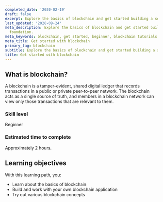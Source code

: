 ```yaml
---
completed_date: '2020-02-19'
draft: false
excerpt: Explore the basics of blockchain and get started building a solid foundation.
last_updated: '2020-09-24'
meta_description: Explore the basics of blockchain and get started building a solid
  foundation.
meta_keywords: blockchain, get started, beginner, blockchain tutorials
meta_title: Get started with blockchain
primary_tag: blockchain
subtitle: Explore the basics of blockchain and get started building a solid foundation
title: Get started with blockchain
---
```


## What is blockchain?

A blockchain is a tamper-evident, shared digital ledger that records transactions in a public or private peer-to-peer network. The blockchain acts as a single source of truth, and members in a blockchain network can view only those transactions that are relevant to them.

### Skill level

Beginner

### Estimated time to complete

Approximately 2 hours.

## Learning objectives

With this learning path, you:

* Learn about the basics of blockchain
* Build and work with your own blockchain application
* Try out various blockchain concepts